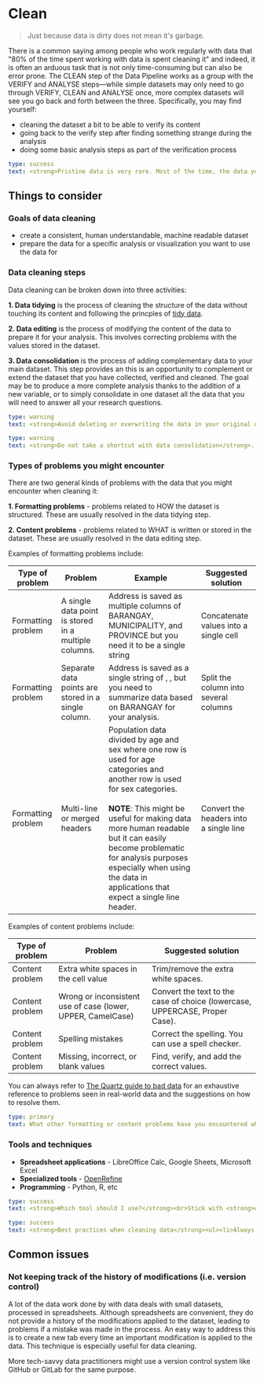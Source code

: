 # Clean
> Just because data is dirty does not mean it's garbage.

There is a common saying among people who work regularly with data that "80% of the time spent working with data is spent cleaning it" and indeed, it is often an arduous task that is not only time-consuming but can also be error prone. The CLEAN step of the Data Pipeline works as a group with the VERIFY and ANALYSE steps—while simple datasets may only need to go through VERIFY, CLEAN and ANALYSE once, more complex datasets will see you go back and forth between the three. Specifically, you may find yourself:

- cleaning the dataset a bit to be able to verify its content
- going back to the verify step after finding something strange during the analysis
- doing some basic analysis steps as part of the verification process 

```yaml remark
type: success
text: <strong>Pristine data is very rare. Most of the time, the data you get will contain problems that you have to clean.</strong>
```

## Things to consider
### Goals of data cleaning
- create a consistent, human understandable, machine readable dataset
- prepare the data for a specific analysis or visualization you want to use the data for

### Data cleaning steps
Data cleaning can be broken down into three activities:

**1. Data tidying** is the process of cleaning the structure of the data without touching its content and following the princples of [tidy data](../open-data/machine-readable-data.html#tidy-data). 

**2. Data editing** is the process of modifying the content of the data to prepare it for your analysis. This involves correcting problems with the values stored in the dataset.

**3. Data consolidation** is the process of adding complementary data to your main dataset. This step provides an this is an opportunity to complement or extend the dataset that you have collected, verified and cleaned. The goal may be to produce a more complete analysis thanks to the addition of a new variable, or to simply consolidate in one dataset all the data that you will need to answer all your research questions.

```yaml remark
type: warning
text: <strong>Avoid deleting or overwriting the data in your original dataset</strong>. A better approach is to make copies of the data for each step of the data cleaning process or to utilize version control systems. 
```

```yaml remark
type: warning
text: <strong>Do not take a shortcut with data consolidation</strong>. The best practice is for you to go through the DEFINE, FIND, GET, VERIFY and CLEAN steps again with a new dataset before merging it with your main data. 
```

### Types of problems you might encounter
There are two general kinds of problems with the data that you might encounter when cleaning it:

**1. Formatting problems** - problems related to HOW the dataset is structured. These are usually resolved in the data tidying step.

**2. Content problems** - problems related to WHAT is written or stored in the dataset. These are usually resolved in the data editing step.

Examples of formatting problems include:

| **Type of problem** | **Problem**                                          | **Example**                                                                                                                                                                                                                                                                                                                                    | **Suggested solution**                 |
|---------------------|------------------------------------------------------|------------------------------------------------------------------------------------------------------------------------------------------------------------------------------------------------------------------------------------------------------------------------------------------------------------------------------------------------|----------------------------------------|
| Formatting problem  | A single data point is stored in a multiple columns. | Address is saved as multiple columns of BARANGAY, MUNICIPALITY, and PROVINCE but you need it to be a single string                                                                                                                                                                                                                             | Concatenate values into a single cell  |
| Formatting problem  | Separate data points are stored in a single column.  | Address is saved as a single string of <BARANGAY>, <MUNICIPALITY> , <PROVINCE> but you need to summarize data based on BARANGAY for your analysis.                                                                                                                                                                                             | Split the column into several columns  |
| Formatting problem  | Multi-line or merged headers                         | Population data divided by age and sex where one row is used for age categories and another row is used for sex categories.<br><br>**NOTE**: This might be useful for making data more human readable but it can easily become problematic for analysis purposes especially when using the data in applications that expect a single line header. | Convert the headers into a single line |

Examples of content problems include:

| **Type of problem** | **Problem**                                                 | **Suggested solution**                                                      |
|---------------------|-------------------------------------------------------------|-----------------------------------------------------------------------------|
| Content problem     | Extra white spaces in the cell value                        | Trim/remove the extra white spaces.                                         |
| Content problem     | Wrong or inconsistent use of case (lower, UPPER, CamelCase) | Convert the text to the case of choice (lowercase, UPPERCASE, Proper Case). |
| Content problem     | Spelling mistakes                                           | Correct the spelling. You can use a spell checker.                          |
| Content problem     | Missing, incorrect, or blank values                         | Find, verify, and add the correct values.                                   |

You can always refer to [The Quartz guide to bad data](https://github.com/Quartz/bad-data-guide) for an exhaustive reference to problems seen in real-world data and the suggestions on how to resolve them.

```yaml remark
type: primary
text: What other formatting or content problems have you encountered when working with data?
```

### Tools and techniques
- **Spreadsheet applications** - LibreOffice Calc, Google Sheets, Microsoft Excel 
- **Specialized tools** - [OpenRefine](https://openrefine.org/)
- **Programming** - Python, R, etc

```yaml remark
type: success
text: <strong>Which tool should I use?</strong><br>Stick with <strong>what you’re comfortable with</strong> and try to <strong>start with the simplest tool first</strong> You don't need to dive directly to using specialized tools or programming. For most data work, using a spreadsheet application will be more than enough.
```

```yaml remark
type: success
text: <strong>Best practices when cleaning data</strong><ul><li>Always back-up your data.</li><li>Make a copy for every step of the cleaning process (e.g. a tab in a spreadsheet for each step).</li><li>Avoid deleting or overwriting data.</li><li>There is no such thing as over-documentation.</li></ul>
```

## Common issues
### Not keeping track of the history of modifications (i.e. version control)
A lot of the data work done by with data deals with small datasets, processed in spreadsheets. Although spreadsheets are convenient, they do not provide a history of the modifications applied to the dataset, leading to problems if a mistake was made in the process. An easy way to address this is to create a new tab every time an important modification is applied to the data. This technique is especially useful for data cleaning.

More tech-savvy data practitioners might use a version control system like GitHub or GitLab for the same purpose.
